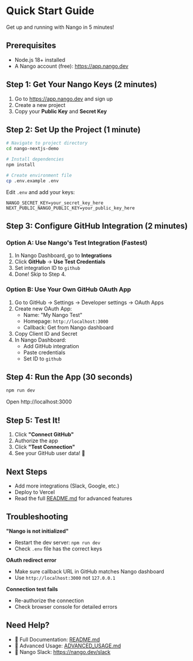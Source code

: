 # Quick Start Guide

Get up and running with Nango in 5 minutes!

## Prerequisites

- Node.js 18+ installed
- A Nango account (free): https://app.nango.dev

## Step 1: Get Your Nango Keys (2 minutes)

1. Go to https://app.nango.dev and sign up
2. Create a new project
3. Copy your **Public Key** and **Secret Key**

## Step 2: Set Up the Project (1 minute)

```bash
# Navigate to project directory
cd nango-nextjs-demo

# Install dependencies
npm install

# Create environment file
cp .env.example .env
```

Edit `.env` and add your keys:
```env
NANGO_SECRET_KEY=your_secret_key_here
NEXT_PUBLIC_NANGO_PUBLIC_KEY=your_public_key_here
```

## Step 3: Configure GitHub Integration (2 minutes)

### Option A: Use Nango's Test Integration (Fastest)

1. In Nango Dashboard, go to **Integrations**
2. Click **GitHub** → **Use Test Credentials**
3. Set integration ID to `github`
4. Done! Skip to Step 4.

### Option B: Use Your Own GitHub OAuth App

1. Go to GitHub → Settings → Developer settings → OAuth Apps
2. Create new OAuth App:
   - Name: "My Nango Test"
   - Homepage: `http://localhost:3000`
   - Callback: Get from Nango dashboard
3. Copy Client ID and Secret
4. In Nango Dashboard:
   - Add GitHub integration
   - Paste credentials
   - Set ID to `github`

## Step 4: Run the App (30 seconds)

```bash
npm run dev
```

Open http://localhost:3000

## Step 5: Test It!

1. Click **"Connect GitHub"**
2. Authorize the app
3. Click **"Test Connection"**
4. See your GitHub user data! 🎉

## Next Steps

- Add more integrations (Slack, Google, etc.)
- Deploy to Vercel
- Read the full [README.md](../README.md) for advanced features

## Troubleshooting

**"Nango is not initialized"**
- Restart the dev server: `npm run dev`
- Check `.env` file has the correct keys

**OAuth redirect error**
- Make sure callback URL in GitHub matches Nango dashboard
- Use `http://localhost:3000` not `127.0.0.1`

**Connection test fails**
- Re-authorize the connection
- Check browser console for detailed errors

## Need Help?

- 📖 Full Documentation: [README.md](../README.md)
- 🔧 Advanced Usage: [ADVANCED_USAGE.md](ADVANCED_USAGE.md)
- 💬 Nango Slack: https://nango.dev/slack

